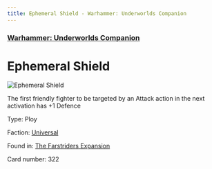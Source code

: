 ```yaml
---
title: Ephemeral Shield - Warhammer: Underworlds Companion
---
```


### [Warhammer: Underworlds Companion](https://guidokessels.github.io/wh-underworlds)

  

# Ephemeral Shield

![Ephemeral Shield](https://warhammerunderworlds.com/wp-content/uploads/sites/6/2018/03/322_ENG.png)

The first friendly fighter to be targeted by an Attack action in the next activation has +1 Defence

Type: Ploy

Faction: [Universal](https://guidokessels.github.io/wh-underworlds/factions/universal)

Found in: [The Farstriders Expansion](https://guidokessels.github.io/wh-underworlds/locations/the-farstriders-expansion)

Card number: 322
